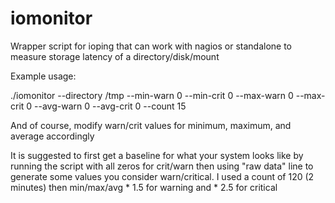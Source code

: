 # iomonitor
Wrapper script for ioping that can work with nagios or standalone to measure storage latency of a directory/disk/mount

Example usage:

./iomonitor --directory /tmp --min-warn 0 --min-crit 0 --max-warn 0 --max-crit 0 --avg-warn 0 --avg-crit 0 --count 15

And of course, modify warn/crit values for minimum, maximum, and average accordingly

It is suggested to first get a baseline for what your system looks like by
running the script with all zeros for crit/warn then using "raw data" line 
to generate some  values you consider warn/critical. I used a 
count of 120 (2 minutes) then min/max/avg * 1.5 for warning and * 2.5 for critical
